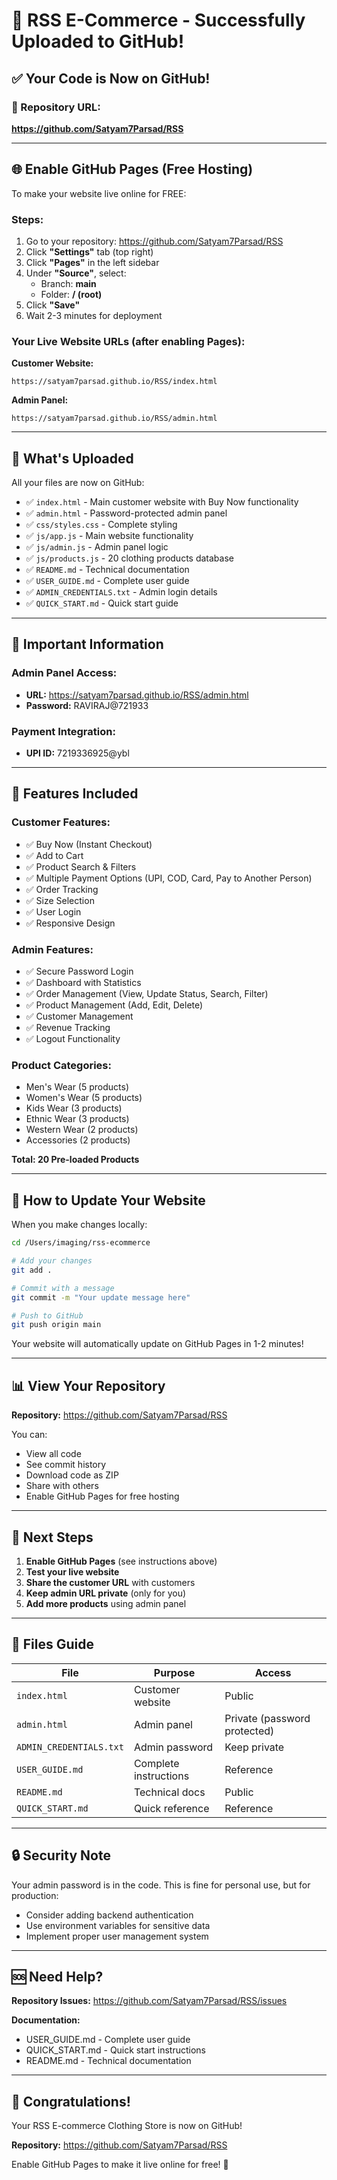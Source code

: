 # 🎉 RSS E-Commerce - Successfully Uploaded to GitHub!

## ✅ Your Code is Now on GitHub!

### 📍 Repository URL:
**https://github.com/Satyam7Parsad/RSS**

---

## 🌐 Enable GitHub Pages (Free Hosting)

To make your website live online for FREE:

### Steps:
1. Go to your repository: https://github.com/Satyam7Parsad/RSS
2. Click **"Settings"** tab (top right)
3. Click **"Pages"** in the left sidebar
4. Under **"Source"**, select:
   - Branch: **main**
   - Folder: **/ (root)**
5. Click **"Save"**
6. Wait 2-3 minutes for deployment

### Your Live Website URLs (after enabling Pages):

**Customer Website:**
```
https://satyam7parsad.github.io/RSS/index.html
```

**Admin Panel:**
```
https://satyam7parsad.github.io/RSS/admin.html
```

---

## 📱 What's Uploaded

All your files are now on GitHub:
- ✅ `index.html` - Main customer website with Buy Now functionality
- ✅ `admin.html` - Password-protected admin panel
- ✅ `css/styles.css` - Complete styling
- ✅ `js/app.js` - Main website functionality
- ✅ `js/admin.js` - Admin panel logic
- ✅ `js/products.js` - 20 clothing products database
- ✅ `README.md` - Technical documentation
- ✅ `USER_GUIDE.md` - Complete user guide
- ✅ `ADMIN_CREDENTIALS.txt` - Admin login details
- ✅ `QUICK_START.md` - Quick start guide

---

## 🔑 Important Information

### Admin Panel Access:
- **URL:** https://satyam7parsad.github.io/RSS/admin.html
- **Password:** RAVIRAJ@721933

### Payment Integration:
- **UPI ID:** 7219336925@ybl

---

## 🚀 Features Included

### Customer Features:
- ✅ Buy Now (Instant Checkout)
- ✅ Add to Cart
- ✅ Product Search & Filters
- ✅ Multiple Payment Options (UPI, COD, Card, Pay to Another Person)
- ✅ Order Tracking
- ✅ Size Selection
- ✅ User Login
- ✅ Responsive Design

### Admin Features:
- ✅ Secure Password Login
- ✅ Dashboard with Statistics
- ✅ Order Management (View, Update Status, Search, Filter)
- ✅ Product Management (Add, Edit, Delete)
- ✅ Customer Management
- ✅ Revenue Tracking
- ✅ Logout Functionality

### Product Categories:
- Men's Wear (5 products)
- Women's Wear (5 products)
- Kids Wear (3 products)
- Ethnic Wear (3 products)
- Western Wear (2 products)
- Accessories (2 products)

**Total: 20 Pre-loaded Products**

---

## 🔄 How to Update Your Website

When you make changes locally:

```bash
cd /Users/imaging/rss-ecommerce

# Add your changes
git add .

# Commit with a message
git commit -m "Your update message here"

# Push to GitHub
git push origin main
```

Your website will automatically update on GitHub Pages in 1-2 minutes!

---

## 📊 View Your Repository

**Repository:** https://github.com/Satyam7Parsad/RSS

You can:
- View all code
- See commit history
- Download code as ZIP
- Share with others
- Enable GitHub Pages for free hosting

---

## 🎯 Next Steps

1. **Enable GitHub Pages** (see instructions above)
2. **Test your live website**
3. **Share the customer URL** with customers
4. **Keep admin URL private** (only for you)
5. **Add more products** using admin panel

---

## 📝 Files Guide

| File | Purpose | Access |
|------|---------|--------|
| `index.html` | Customer website | Public |
| `admin.html` | Admin panel | Private (password protected) |
| `ADMIN_CREDENTIALS.txt` | Admin password | Keep private |
| `USER_GUIDE.md` | Complete instructions | Reference |
| `README.md` | Technical docs | Public |
| `QUICK_START.md` | Quick reference | Reference |

---

## 🔒 Security Note

Your admin password is in the code. This is fine for personal use, but for production:
- Consider adding backend authentication
- Use environment variables for sensitive data
- Implement proper user management system

---

## 🆘 Need Help?

**Repository Issues:** https://github.com/Satyam7Parsad/RSS/issues

**Documentation:**
- USER_GUIDE.md - Complete user guide
- QUICK_START.md - Quick start instructions
- README.md - Technical documentation

---

## 🎊 Congratulations!

Your RSS E-commerce Clothing Store is now on GitHub!

**Repository:** https://github.com/Satyam7Parsad/RSS

Enable GitHub Pages to make it live online for free! 🚀
